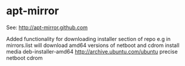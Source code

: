apt-mirror
==========

See: http://apt-mirror.github.com

Added functionality for downloading installer section of repo
e.g in mirrors.list will download amd64 versions of netboot and cdrom install media
deb-installer-amd64 http://archive.ubuntu.com/ubuntu precise netboot cdrom
